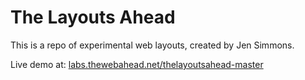 The Layouts Ahead
=================

This is a repo of experimental web layouts, created by Jen Simmons.

Live demo at: [labs.thewebahead.net/thelayoutsahead-master](http://labs.thewebahead.net/thelayoutsahead-master/designit1.html)
